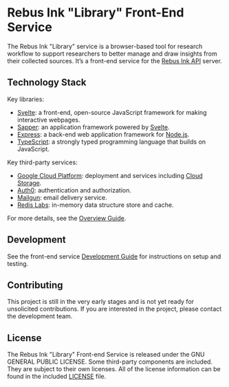 # Rebus Ink "Library" Front-End Service

The Rebus Ink "Library" service is a browser-based tool for research workflow to support researchers to
better manage and draw insights from their collected sources. It’s a front-end service for the
[Rebus Ink API](https://github.com/RebusFoundation/reader-api) server.

## Technology Stack

Key libraries:

* [Svelte](https://svelte.dev): a front-end, open-source JavaScript framework for making interactive webpages.
* [Sapper](https://sapper.svelte.dev/): an application framework powered by [Svelte](https://svelte.dev).
* [Express](https://expressjs.com): a back-end web application framework for [Node.js](https://nodejs.org/).
* [TypeScript](https://www.typescriptlang.org): a strongly typed programming language that builds on JavaScript.

Key third-party services:

* [Google Cloud Platform](https://cloud.google.com): deployment and services including
  [Cloud Storage](https://cloud.google.com/storage).
* [Auth0](https://auth0.com): authentication and authorization.
* [Mailgun](https://www.mailgun.com): email delivery service.
* [Redis Labs](https://redis.com): in-memory data structure store and cache.

For more details, see the [Overview Guide](./docs/overview.md).

## Development

See the front-end service [Development Guide](./docs/development.md) for instructions on setup and testing.
## Contributing

This project is still in the very early stages and is not yet ready for unsolicited contributions.
If you are interested in the project, please contact the development team.

## License

The Rebus Ink "Library" Front-end Service is released under the GNU GENERAL PUBLIC LICENSE. Some
third-party components are included. They are subject to their own licenses. All of the license
information can be found in the included [LICENSE](./LICENSE) file.
